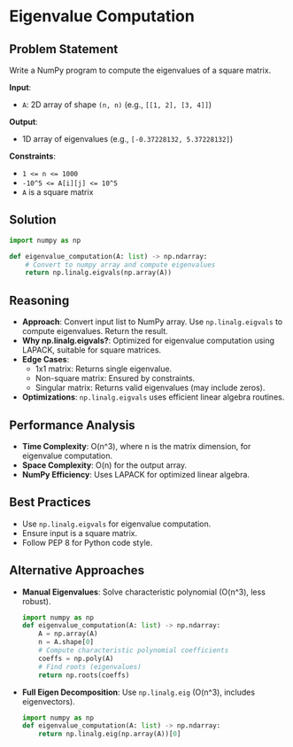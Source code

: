 # Eigenvalue Computation

## Problem Statement
Write a NumPy program to compute the eigenvalues of a square matrix.

**Input**:
- `A`: 2D array of shape `(n, n)` (e.g., `[[1, 2], [3, 4]]`)

**Output**:
- 1D array of eigenvalues (e.g., `[-0.37228132, 5.37228132]`)

**Constraints**:
- `1 <= n <= 1000`
- `-10^5 <= A[i][j] <= 10^5`
- `A` is a square matrix

## Solution
```python
import numpy as np

def eigenvalue_computation(A: list) -> np.ndarray:
    # Convert to numpy array and compute eigenvalues
    return np.linalg.eigvals(np.array(A))
```

## Reasoning
- **Approach**: Convert input list to NumPy array. Use `np.linalg.eigvals` to compute eigenvalues. Return the result.
- **Why np.linalg.eigvals?**: Optimized for eigenvalue computation using LAPACK, suitable for square matrices.
- **Edge Cases**:
  - 1x1 matrix: Returns single eigenvalue.
  - Non-square matrix: Ensured by constraints.
  - Singular matrix: Returns valid eigenvalues (may include zeros).
- **Optimizations**: `np.linalg.eigvals` uses efficient linear algebra routines.

## Performance Analysis
- **Time Complexity**: O(n^3), where n is the matrix dimension, for eigenvalue computation.
- **Space Complexity**: O(n) for the output array.
- **NumPy Efficiency**: Uses LAPACK for optimized linear algebra.

## Best Practices
- Use `np.linalg.eigvals` for eigenvalue computation.
- Ensure input is a square matrix.
- Follow PEP 8 for Python code style.

## Alternative Approaches
- **Manual Eigenvalues**: Solve characteristic polynomial (O(n^3), less robust).
  ```python
  import numpy as np
  def eigenvalue_computation(A: list) -> np.ndarray:
      A = np.array(A)
      n = A.shape[0]
      # Compute characteristic polynomial coefficients
      coeffs = np.poly(A)
      # Find roots (eigenvalues)
      return np.roots(coeffs)
  ```
- **Full Eigen Decomposition**: Use `np.linalg.eig` (O(n^3), includes eigenvectors).
  ```python
  import numpy as np
  def eigenvalue_computation(A: list) -> np.ndarray:
      return np.linalg.eig(np.array(A))[0]
  ```